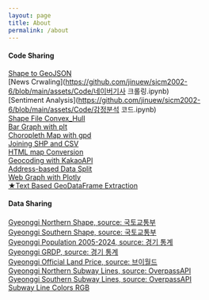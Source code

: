 ```yaml
---
layout: page
title: About
permalink: /about
---
```


#### Code Sharing

[Shape to GeoJSON](https://github.com/jinuew/sicm2002-6/blob/main/assets/Code/Shape_to_GeoJSON.ipynb)<br>
[News Crwaling](https://github.com/jinuew/sicm2002-6/blob/main/assets/Code/네이버기사 크롤링.ipynb)<br>
[Sentiment Analysis](https://github.com/jinuew/sicm2002-6/blob/main/assets/Code/감정분석 코드.ipynb)<br>
[Shape File Convex_Hull](https://github.com/jinuew/sicm2002-6/blob/main/assets/Code/Convex_Hull.ipynb)<br>
[Bar Graph with plt](https://github.com/jinuew/sicm2002-6/blob/main/assets/Code/GRDP.ipynb)<br>
[Choropleth Map with gpd](https://github.com/jinuew/sicm2002-6/blob/main/assets/Code/GRDP단계구분도.ipynb)<br>
[Joining SHP and CSV](https://github.com/jinuew/sicm2002-6/blob/main/assets/Code/shp와csv조인.ipynb)<br>
[HTML map Conversion](https://github.com/jinuew/sicm2002-6/blob/main/assets/Code/Geojson_to_html.ipynb)<br>
[Geocoding with KakaoAPI](https://github.com/jinuew/sicm2002-6/blob/main/assets/Code/지오코딩.ipynb)<br>
[Address-based Data Split](https://github.com/jinuew/sicm2002-6/blob/main/assets/Code/주소기반데이터분할.ipynb)<br>
[Web Graph with Plotly](https://github.com/jinuew/sicm2002-6/blob/main/assets/Code/플롯틀리.ipynb)<br>
[★Text Based GeoDataFrame Extraction](https://github.com/jinuew/sicm2002-6/blob/main/assets/Code/주소키워드기반데이터추출.ipynb)<br>

#### Data Sharing

[Gyeonggi Northern Shape, source: 국토교통부](https://github.com/jinuew/sicm2002-6/raw/main/assets/Data/경기북도4326.zip)<br>
[Gyeonggi Southern Shape, source: 국토교통부](https://github.com/jinuew/sicm2002-6/raw/main/assets/Data/경기남도4326.zip)<br>
[Gyeonggi Population 2005-2024, source: 경기 통계](https://github.com/jinuew/sicm2002-6/raw/main/assets/Data/gyeonggi_pop.xlsx)<br>
[Gyeonggi GRDP, source: 경기 통계](https://github.com/jinuew/sicm2002-6/raw/main/assets/Data/경기도GRDP.xlsx)<br>
[Gyeonggi Official Land Price, source: 브이월드](https://github.com/jinuew/sicm2002-6/raw/main/assets/Data/공시지가.zip)<br>
[Gyeonggi Northern Subway Lines, source: OverpassAPI](https://github.com/jinuew/sicm2002-6/raw/main/assets/Data/north_subway.geojson)<br>
[Gyeonggi Southern Subway Lines, source: OverpassAPI](https://github.com/jinuew/sicm2002-6/raw/main/assets/Data/south_subway.geojson)<br>
[Subway Line Colors RGB](https://github.com/jinuew/sicm2002-6/raw/main/assets/Data/subway_color.csv)<br>





